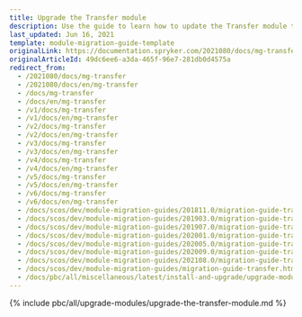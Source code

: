 ```yaml
---
title: Upgrade the Transfer module
description: Use the guide to learn how to update the Transfer module to a newer version.
last_updated: Jun 16, 2021
template: module-migration-guide-template
originalLink: https://documentation.spryker.com/2021080/docs/mg-transfer
originalArticleId: 49dc6ee6-a3da-465f-96e7-281db0d4575a
redirect_from:
  - /2021080/docs/mg-transfer
  - /2021080/docs/en/mg-transfer
  - /docs/mg-transfer
  - /docs/en/mg-transfer
  - /v1/docs/mg-transfer
  - /v1/docs/en/mg-transfer
  - /v2/docs/mg-transfer
  - /v2/docs/en/mg-transfer
  - /v3/docs/mg-transfer
  - /v3/docs/en/mg-transfer
  - /v4/docs/mg-transfer
  - /v4/docs/en/mg-transfer
  - /v5/docs/mg-transfer
  - /v5/docs/en/mg-transfer
  - /v6/docs/mg-transfer
  - /v6/docs/en/mg-transfer
  - /docs/scos/dev/module-migration-guides/201811.0/migration-guide-transfer.html
  - /docs/scos/dev/module-migration-guides/201903.0/migration-guide-transfer.html
  - /docs/scos/dev/module-migration-guides/201907.0/migration-guide-transfer.html
  - /docs/scos/dev/module-migration-guides/202001.0/migration-guide-transfer.html
  - /docs/scos/dev/module-migration-guides/202005.0/migration-guide-transfer.html
  - /docs/scos/dev/module-migration-guides/202009.0/migration-guide-transfer.html
  - /docs/scos/dev/module-migration-guides/202108.0/migration-guide-transfer.html
  - /docs/scos/dev/module-migration-guides/migration-guide-transfer.html
  - /docs/pbc/all/miscellaneous/latest/install-and-upgrade/upgrade-modules/upgrade-the-transfer-module.html
---
```


{% include pbc/all/upgrade-modules/upgrade-the-transfer-module.md %} <!-- To edit, see /_includes/pbc/all/upgrade-modules/upgrade-the-transfer-module.md -->
